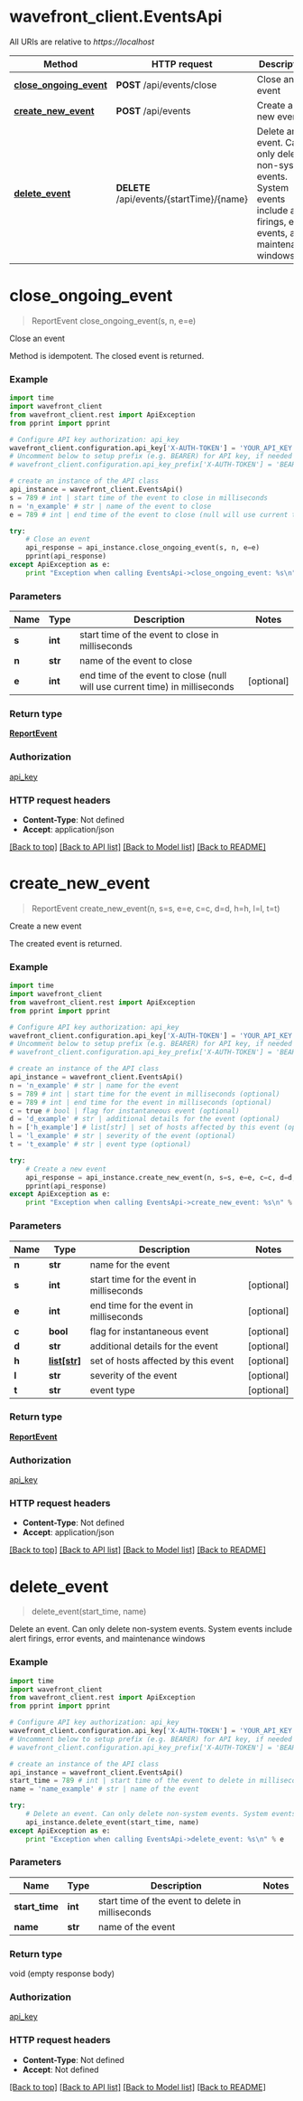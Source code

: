 # wavefront_client.EventsApi

All URIs are relative to *https://localhost*

Method | HTTP request | Description
------------- | ------------- | -------------
[**close_ongoing_event**](EventsApi.md#close_ongoing_event) | **POST** /api/events/close | Close an event
[**create_new_event**](EventsApi.md#create_new_event) | **POST** /api/events | Create a new event
[**delete_event**](EventsApi.md#delete_event) | **DELETE** /api/events/{startTime}/{name} | Delete an event. Can only delete non-system events. System events include alert firings, error events, and maintenance windows


# **close_ongoing_event**
> ReportEvent close_ongoing_event(s, n, e=e)

Close an event

Method is idempotent. The closed event is returned.

### Example 
```python
import time
import wavefront_client
from wavefront_client.rest import ApiException
from pprint import pprint

# Configure API key authorization: api_key
wavefront_client.configuration.api_key['X-AUTH-TOKEN'] = 'YOUR_API_KEY'
# Uncomment below to setup prefix (e.g. BEARER) for API key, if needed
# wavefront_client.configuration.api_key_prefix['X-AUTH-TOKEN'] = 'BEARER'

# create an instance of the API class
api_instance = wavefront_client.EventsApi()
s = 789 # int | start time of the event to close in milliseconds
n = 'n_example' # str | name of the event to close
e = 789 # int | end time of the event to close (null will use current time) in milliseconds (optional)

try: 
    # Close an event
    api_response = api_instance.close_ongoing_event(s, n, e=e)
    pprint(api_response)
except ApiException as e:
    print "Exception when calling EventsApi->close_ongoing_event: %s\n" % e
```

### Parameters

Name | Type | Description  | Notes
------------- | ------------- | ------------- | -------------
 **s** | **int**| start time of the event to close in milliseconds | 
 **n** | **str**| name of the event to close | 
 **e** | **int**| end time of the event to close (null will use current time) in milliseconds | [optional] 

### Return type

[**ReportEvent**](ReportEvent.md)

### Authorization

[api_key](../README.md#api_key)

### HTTP request headers

 - **Content-Type**: Not defined
 - **Accept**: application/json

[[Back to top]](#) [[Back to API list]](../README.md#documentation-for-api-endpoints) [[Back to Model list]](../README.md#documentation-for-models) [[Back to README]](../README.md)

# **create_new_event**
> ReportEvent create_new_event(n, s=s, e=e, c=c, d=d, h=h, l=l, t=t)

Create a new event

The created event is returned.

### Example 
```python
import time
import wavefront_client
from wavefront_client.rest import ApiException
from pprint import pprint

# Configure API key authorization: api_key
wavefront_client.configuration.api_key['X-AUTH-TOKEN'] = 'YOUR_API_KEY'
# Uncomment below to setup prefix (e.g. BEARER) for API key, if needed
# wavefront_client.configuration.api_key_prefix['X-AUTH-TOKEN'] = 'BEARER'

# create an instance of the API class
api_instance = wavefront_client.EventsApi()
n = 'n_example' # str | name for the event
s = 789 # int | start time for the event in milliseconds (optional)
e = 789 # int | end time for the event in milliseconds (optional)
c = true # bool | flag for instantaneous event (optional)
d = 'd_example' # str | additional details for the event (optional)
h = ['h_example'] # list[str] | set of hosts affected by this event (optional)
l = 'l_example' # str | severity of the event (optional)
t = 't_example' # str | event type (optional)

try: 
    # Create a new event
    api_response = api_instance.create_new_event(n, s=s, e=e, c=c, d=d, h=h, l=l, t=t)
    pprint(api_response)
except ApiException as e:
    print "Exception when calling EventsApi->create_new_event: %s\n" % e
```

### Parameters

Name | Type | Description  | Notes
------------- | ------------- | ------------- | -------------
 **n** | **str**| name for the event | 
 **s** | **int**| start time for the event in milliseconds | [optional] 
 **e** | **int**| end time for the event in milliseconds | [optional] 
 **c** | **bool**| flag for instantaneous event | [optional] 
 **d** | **str**| additional details for the event | [optional] 
 **h** | [**list[str]**](str.md)| set of hosts affected by this event | [optional] 
 **l** | **str**| severity of the event | [optional] 
 **t** | **str**| event type | [optional] 

### Return type

[**ReportEvent**](ReportEvent.md)

### Authorization

[api_key](../README.md#api_key)

### HTTP request headers

 - **Content-Type**: Not defined
 - **Accept**: application/json

[[Back to top]](#) [[Back to API list]](../README.md#documentation-for-api-endpoints) [[Back to Model list]](../README.md#documentation-for-models) [[Back to README]](../README.md)

# **delete_event**
> delete_event(start_time, name)

Delete an event. Can only delete non-system events. System events include alert firings, error events, and maintenance windows



### Example 
```python
import time
import wavefront_client
from wavefront_client.rest import ApiException
from pprint import pprint

# Configure API key authorization: api_key
wavefront_client.configuration.api_key['X-AUTH-TOKEN'] = 'YOUR_API_KEY'
# Uncomment below to setup prefix (e.g. BEARER) for API key, if needed
# wavefront_client.configuration.api_key_prefix['X-AUTH-TOKEN'] = 'BEARER'

# create an instance of the API class
api_instance = wavefront_client.EventsApi()
start_time = 789 # int | start time of the event to delete in milliseconds
name = 'name_example' # str | name of the event

try: 
    # Delete an event. Can only delete non-system events. System events include alert firings, error events, and maintenance windows
    api_instance.delete_event(start_time, name)
except ApiException as e:
    print "Exception when calling EventsApi->delete_event: %s\n" % e
```

### Parameters

Name | Type | Description  | Notes
------------- | ------------- | ------------- | -------------
 **start_time** | **int**| start time of the event to delete in milliseconds | 
 **name** | **str**| name of the event | 

### Return type

void (empty response body)

### Authorization

[api_key](../README.md#api_key)

### HTTP request headers

 - **Content-Type**: Not defined
 - **Accept**: Not defined

[[Back to top]](#) [[Back to API list]](../README.md#documentation-for-api-endpoints) [[Back to Model list]](../README.md#documentation-for-models) [[Back to README]](../README.md)

